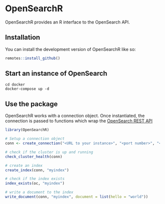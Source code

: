 
# OpenSearchR

<!-- badges: start -->
<!-- badges: end -->

OpenSearchR provides an R interface to the OpenSearch API.

## Installation

You can install the development version of OpenSearchR like so:

``` r
remotes::install_github()
```

## Start an instance of OpenSearch

```
cd docker
docker-compose up -d
```

## Use the package

OpenSearchR works with a connection object. Once instantiated, the connection is
passed to functions which wrap the [OpenSearch REST API](https://opensearch.org/docs/2.3/api-reference/index/)

``` r
library(OpenSearchR)

# Setup a connection object
conn <- create_connection("<URL to your instance>", "<port number>", "<username>", "<password>")

# check if the cluster is up and running
check_cluster_health(conn)

# create an index
create_index(conn, "myindex")

# check if the index exists
index_exists(oc, "myindex")

# write a document to the index
write_document(conn, "myindex", document = list(hello = "world"))
```


